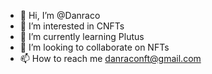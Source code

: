 - 👋 Hi, I’m @Danraco
- 👀 I’m interested in CNFTs
- 🌱 I’m currently learning Plutus
- 💞️ I’m looking to collaborate on NFTs
- 📫 How to reach me danraconft@gmail.com

<!---
Danraco/Danraco is a ✨ special ✨ repository because its `README.md` (this file) appears on your GitHub profile.
You can click the Preview link to take a look at your changes.
--->
